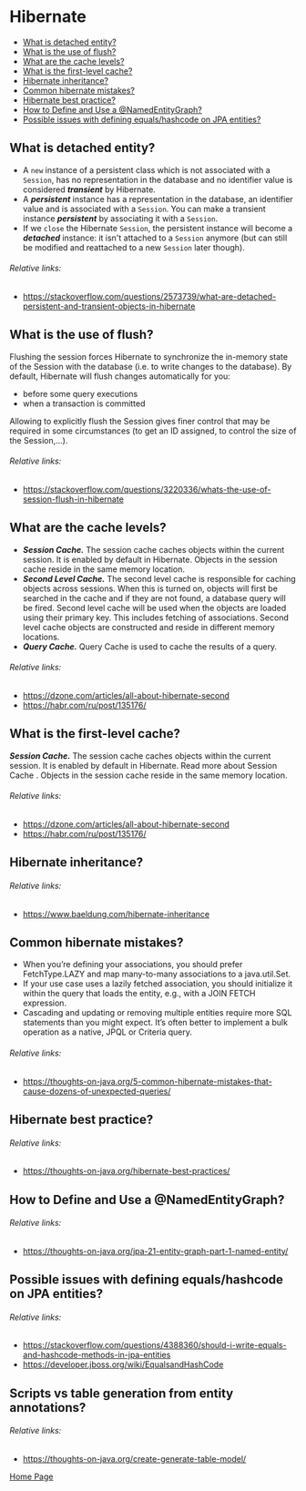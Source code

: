 # Hibernate
- [What is detached entity?](#what-is-detached-entity)
- [What is the use of flush?](#what-is-the-use-of-flush)
- [What are the cache levels?](#what-are-the-cache-levels)
- [What is the first-level cache?](#what-is-the-first-level-cache)
- [Hibernate inheritance?](#hibernate-inheritance)
- [Common hibernate mistakes?](#common-hibernate-mistakes)
- [Hibernate best practice?](#hibernate-best-practice)
- [How to Define and Use a @NamedEntityGraph?](#how-to-define-and-use-a-namedentitygraph)
- [Possible issues with defining equals/hashcode on JPA entities?](#possible-issues-with-defining-equalshashcode-on-jpa-entities)

## What is detached entity?
- A `new` instance of a persistent class which is not associated with a `Session`, has no representation in the database and no identifier value is considered ***transient*** by Hibernate.
- A ***persistent*** instance has a representation in the database, an identifier value and is associated with a `Session`. You can make a transient instance ***persistent*** by associating it with a `Session`.
- If we `close` the Hibernate `Session`, the persistent instance will become a ***detached*** instance: it isn't attached to a `Session` anymore (but can still be modified and reattached to a new `Session` later though).
###### Relative links:
+ https://stackoverflow.com/questions/2573739/what-are-detached-persistent-and-transient-objects-in-hibernate

## What is the use of flush?
Flushing the session forces Hibernate to synchronize the in-memory state of the Session with the database (i.e. to write changes to the database). By default, Hibernate will flush changes automatically for you:
- before some query executions
- when a transaction is committed

Allowing to explicitly flush the Session gives finer control that may be required in some circumstances (to get an ID assigned, to control the size of the Session,...).
###### Relative links:
+ https://stackoverflow.com/questions/3220336/whats-the-use-of-session-flush-in-hibernate

## What are the cache levels?
+ ***Session Cache.*** The session cache caches objects within the current session. It is enabled by default in Hibernate. Objects in the session cache reside in the same memory location.
+ ***Second Level Cache.*** The second level cache is responsible for caching objects across sessions. When this is turned on, objects will first be searched in the cache and if they are not found, a database query will be fired. Second level cache will be used when the objects are loaded using their primary key. This includes fetching of associations. Second level cache objects are constructed and reside in different memory locations. 
+ ***Query Cache.*** Query Cache is used to cache the results of a query.
###### Relative links:
+ https://dzone.com/articles/all-about-hibernate-second
+ https://habr.com/ru/post/135176/

## What is the first-level cache?
***Session Cache.*** The session cache caches objects within the current session. It is enabled by default in Hibernate. Read more about  Session Cache . Objects in the session cache reside in the same memory location.
###### Relative links:
+ https://dzone.com/articles/all-about-hibernate-second
+ https://habr.com/ru/post/135176/

## Hibernate inheritance?
###### Relative links:
- https://www.baeldung.com/hibernate-inheritance

## Common hibernate mistakes?
- When you’re defining your associations, you should prefer FetchType.LAZY and map many-to-many associations to a java.util.Set.
- If your use case uses a lazily fetched association, you should initialize it within the query that loads the entity, e.g., with a JOIN FETCH expression.
- Cascading and updating or removing multiple entities require more SQL statements than you might expect. It’s often better to implement a bulk operation as a native, JPQL or Criteria query.
###### Relative links:
- https://thoughts-on-java.org/5-common-hibernate-mistakes-that-cause-dozens-of-unexpected-queries/

## Hibernate best practice?
###### Relative links:
- https://thoughts-on-java.org/hibernate-best-practices/

## How to Define and Use a @NamedEntityGraph?
###### Relative links:
- https://thoughts-on-java.org/jpa-21-entity-graph-part-1-named-entity/

## Possible issues with defining equals/hashcode on JPA entities?
###### Relative links:
- https://stackoverflow.com/questions/4388360/should-i-write-equals-and-hashcode-methods-in-jpa-entities
- https://developer.jboss.org/wiki/EqualsandHashCode

## Scripts vs table generation from entity annotations?
###### Relative links:
- https://thoughts-on-java.org/create-generate-table-model/

[Home Page](README.md)

